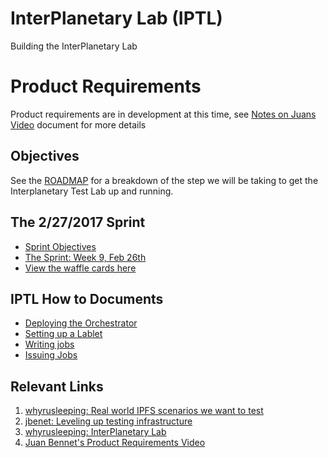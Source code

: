 # InterPlanetary Lab (IPTL)
Building the InterPlanetary Lab

# Product Requirements
Product requirements are in development at this time, see [Notes on Juans Video](https://github.com/ipfs/test-lab/blob/master/notes-on-jauns-video.md) document for more details

## Objectives
See the [ROADMAP](https://github.com/ipfs/test-lab/blob/master/ROADMAP.md) for a breakdown of the step we will be taking to get the Interplanetary Test Lab up and running.

## The 2/27/2017 Sprint
- [Sprint Objectives](https://github.com/ipfs/test-lab/blob/master/sprint-objectives-2-27-2017.md)
- [The Sprint: Week 9, Feb 26th](https://github.com/ipfs/pm/issues/354)
- [View the waffle cards here](https://waffle.io/ipfs/test-lab)

## IPTL How to Documents
- [Deploying the Orchestrator](https://github.com/ipfs/test-lab/blob/master/deploying-the-orchestrator.md)
- [Setting up a Lablet](setting-up-lablet.md)
- [Writing jobs]()
- [Issuing Jobs]()

## Relevant Links
1. [whyrusleeping: Real world IPFS scenarios we want to test](https://github.com/ipfs/notes/issues/211)
2. [jbenet: Leveling up testing infrastructure](https://github.com/ipfs/notes/issues/202)
3. [whyrusleeping: InterPlanetary Lab](https://github.com/ipfs/notes/issues/191)
4. [Juan Bennet's Product Requirements Video](https://www.youtube.com/watch?v=giQfhypeo7g)

